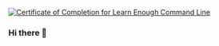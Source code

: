 <a href="https://www.learnenough.com/certificates/cjmccaskill"><img src="https://www.learnenough.com/certificates/cjmccaskill/command-line-tutorial.svg" alt="Certificate of Completion for Learn Enough Command Line"></a>

### Hi there 👋

<!--
**cjmccaskill/cjmccaskill** is a ✨ _special_ ✨ repository because its `README.md` (this file) appears on your GitHub profile.

Here are some ideas to get you started:

- 🔭 I’m currently working on ...
- 🌱 I’m currently learning ...
- 👯 I’m looking to collaborate on ...
- 🤔 I’m looking for help with ...
- 💬 Ask me about ...
- 📫 How to reach me: ...
- 😄 Pronouns: ...
- ⚡ Fun fact: ...
-->
